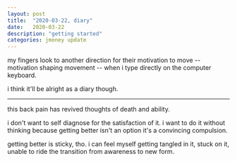 ```yaml
---
layout: post
title:  "2020-03-22, diary"
date:   2020-03-22
description: "getting started"
categories: jmoney update
---
```


my fingers look to another direction
for their motivation to move --
motivation shaping movement --
when i type directly on the computer keyboard.

i think it'll be alright as a diary though.

---------------

this back pain has revived thoughts of death and ability.

i don't want to self diagnose for the satisfaction of it. i want to do it without thinking
because getting better isn't an option it's a convincing compulsion.

getting better is sticky, tho. i can feel myself getting tangled in it, stuck on it,
unable to ride the transition from awareness to new form.
